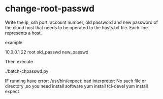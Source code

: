 # change-root-passwd
Write the ip, ssh port, account number, old password and new password of the cloud host that needs to be operated to the hosts.txt file. Each line represents a host.

example

10.0.0.1 22 root old_passwd new_passwd

Then execute

./batch-chpasswd.py

IF running have error: /usr/bin/expect: bad interpreter: No such file or directory ,so you need install software
yum install tcl-devel
yum install expect
